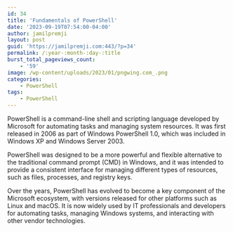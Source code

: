 ```yaml
---
id: 34
title: 'Fundamentals of PowerShell'
date: '2023-09-19T07:54:00-04:00'
author: jamilpremji
layout: post
guid: 'https://jamilpremji.com:443/?p=34'
permalink: /:year-:month-:day-:title
burst_total_pageviews_count:
    - '59'
image: /wp-content/uploads/2023/01/pngwing.com_.png
categories:
    - PowerShell
tags:
    - PowerShell
---
```


PowerShell is a command-line shell and scripting language developed by Microsoft for automating tasks and managing system resources. It was first released in 2006 as part of Windows PowerShell 1.0, which was included in Windows XP and Windows Server 2003.

PowerShell was designed to be a more powerful and flexible alternative to the traditional command prompt (CMD) in Windows, and it was intended to provide a consistent interface for managing different types of resources, such as files, processes, and registry keys.

Over the years, PowerShell has evolved to become a key component of the Microsoft ecosystem, with versions released for other platforms such as Linux and macOS. It is now widely used by IT professionals and developers for automating tasks, managing Windows systems, and interacting with other vendor technologies.